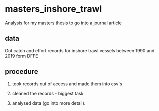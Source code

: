 # masters_inshore_trawl
Analysis for my masters thesis to go into a journal article


## data

Got catch and effort records for inshore trawl vessels between 1990 and 2019 form DFFE

## procedure

1. took records out of access and made them into csv's

2. cleaned the records - biggest task

3. analysed data (go into more detail).

